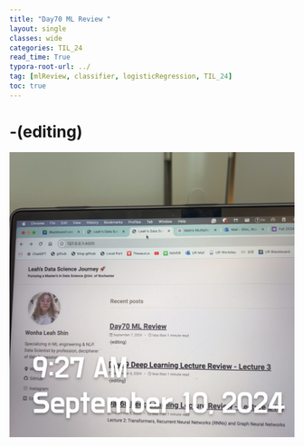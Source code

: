 ```yaml
---
title: "Day70 ML Review "
layout: single
classes: wide
categories: TIL_24
read_time: True
typora-root-url: ../
tag: [mlReview, classifier, logisticRegression, TIL_24]
toc: true 
---
```


# -(editing)

![747C11EE-F4C9-4AF9-89DD-1A23C1B977ED](/images/2024-09-10-TIL24_Day71/747C11EE-F4C9-4AF9-89DD-1A23C1B977ED.jpeg)

<br><br>





